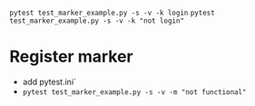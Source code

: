 

 `pytest test_marker_example.py -s -v -k login`
 `pytest test_marker_example.py -s -v -k "not login"` 
 
# Register marker
- add pytest.ini`
- `pytest test_marker_example.py -s -v -m "not functional"`

